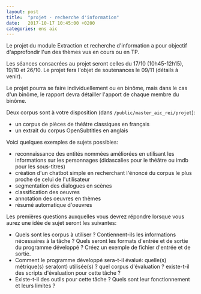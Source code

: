 ```yaml
---
layout: post
title:  "projet - recherche d'information"
date:   2017-10-17 10:45:00 +0200
categories: ens aic
---
```


Le projet du module Extraction et recherche d'information a pour objectif d'approfondir l'un des thèmes vus en cours ou en TP.

Les séances consacrées au projet seront celles du 17/10 (10h45-12h15), 19/10 et 26/10. Le projet fera l'objet de soutenances le 09/11 (détails à venir).

Le projet pourra se faire individuellement ou en binôme, mais dans le cas d'un binôme, le rapport devra détailler l'apport de chaque membre du binôme.

Deux corpus sont à votre disposition (dans `/public/master_aic_rei/projet`):
- un corpus de pièces de théâtre classiques en français
- un extrait du corpus OpenSubtitles en anglais

Voici quelques exemples de sujets possibles:
- reconnaissance des entités nommées améliorées en utilisant les informations sur les personnages (didascalies pour le théâtre ou imdb pour les sous-titres)
- création d'un chatbot simple en recherchant l'énoncé du corpus le plus proche de celui de l'utilisateur
- segmentation des dialogues en scènes
- classification des oeuvres
- annotation des oeuvres en thèmes
- résumé automatique d'oeuvres

Les premières questions auxquelles vous devrez répondre lorsque vous aurez une idée de sujet seront les suivantes:
- Quels sont les corpus à utiliser ? Contiennent-ils les informations nécessaires à la tâche ? Quels seront les formats d'entrée et de sortie du programme développé ? Créez un exemple de fichier d'entrée et de sortie.
- Comment le programme développé sera-t-il évalué: quelle(s) métrique(s) sera(ont) utilisée(s) ? quel corpus d'évaluation ? existe-t-il des scripts d'évaluation pour cette tâche ?
- Existe-t-il des outils pour cette tâche ? Quels sont leur fonctionnement et leurs limites ?


